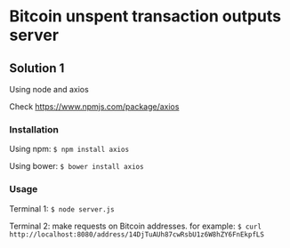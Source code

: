 # Bitcoin unspent transaction outputs server

## Solution 1
Using node and axios

Check https://www.npmjs.com/package/axios

### Installation

Using npm:
`$ npm install axios`

Using bower:
`$ bower install axios`

### Usage

Terminal 1:
`$ node server.js`

Terminal 2:
make requests on Bitcoin addresses. for example:
`$ curl http://localhost:8080/address/14DjTuAUh87cwRsbU1z6W8hZY6FnEkpfLS`
